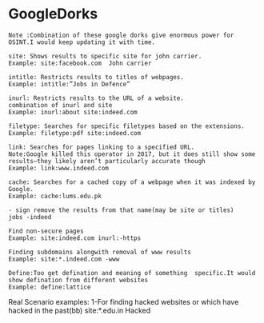 # GoogleDorks
    Note :Combination of these google dorks give enormous power for OSINT.I would keep updating it with time.
    
    site: Shows results to specific site for john carrier. 
    Example: site:facebook.com  John carrier

    intitle: Restricts results to titles of webpages. 
    Example: intitle:”Jobs in Defence”

    inurl: Restricts results to the URL of a website. 
    combination of inurl and site
    Example: inurl:about site:indeed.com

    filetype: Searches for specific filetypes based on the extensions.
    Example: filetype:pdf site:indeed.com

    link: Searches for pages linking to a specified URL.
    Note:Google killed this operator in 2017, but it does still show some results—they likely aren’t particularly accurate though
    Example: link:www.indeed.com

    cache: Searches for a cached copy of a webpage when it was indexed by Google. 
    Example: cache:lums.edu.pk
    
    - sign remove the results from that name(may be site or titles)
    jobs -indeed
    
    Find non-secure pages
    Example: site:indeed.com inurl:-https
    
    Finding subdomains alongwith removal of www results
    Example: site:*.indeed.com -www
    
    Define:Too get defination and meaning of something  specific.It would show defination from different websites
    Example: define:lattice



Real Scenario examples:
1-For finding hacked websites or which have hacked in the past(bb)
       site:*.edu.in Hacked 
